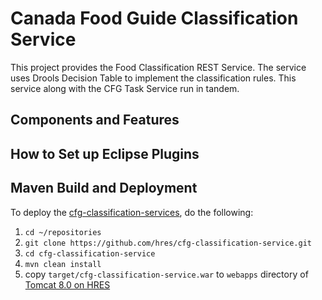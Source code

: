 # Canada Food Guide Classification Service

This project provides the Food Classification REST Service.
The service uses Drools Decision Table to implement the classification rules.
This service along with the CFG Task Service run in tandem.

## Components and Features

## How to Set up Eclipse Plugins

## Maven Build and Deployment

To deploy the [cfg-classification-services], do the following:

1. `cd ~/repositories`
2. `git clone https://github.com/hres/cfg-classification-service.git`
3. `cd cfg-classification-service`
4. `mvn clean install`
5. copy `target/cfg-classification-service.war` to `webapps` directory of [Tomcat 8.0 on HRES]

[//]: # (These are the references links used in the body of this note and get stripped out when the markdown processor does its thing.  There is no need to format nicely because it should not be seen.)

[cfg-classification-services]: <https://github.com/hres/cfg-classification-service.git>
[Tomcat 8.0 on HRES]: <https://java-dev.hres.ca>
